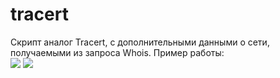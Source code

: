 ﻿# tracert

Скрипт аналог Tracert, с дополнительными данными о сети, получаемыми из запроса Whois.
Пример работы:  
<img src="https://i.ibb.co/dgrgK0C/image.png">
<img src="https://i.ibb.co/pwY2kvx/image.png">